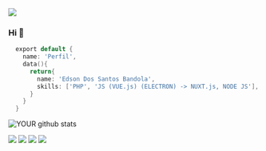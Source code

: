 <img src="https://cdn.wallpapersafari.com/59/73/Oyd3C1.gif">

### Hi 👋
```Go
  export default {
    name: 'Perfil',
    data(){
      return{
        name: 'Edson Dos Santos Bandola',  
        skills: ['PHP', 'JS (VUE.js) (ELECTRON) -> NUXT.js, NODE JS'],
      }
    }
  }
```

![YOUR github stats](https://github-readme-stats.vercel.app/api?username=edson2001)

[<img src="https://img.shields.io/badge/twitter-%231DA1F2.svg?&style=for-the-badge&logo=twitter&logoColor=white" />](https://twitter.com/EdsonDo40815240) 
[<img src="https://img.shields.io/badge/linkedin-%230077B5.svg?&style=for-the-badge&logo=linkedin&logoColor=white" />](https://www.linkedin.com/in/edson-dos-santos-bandola-768a6918a/) [<img src = "https://img.shields.io/badge/instagram-%23E4405F.svg?&style=for-the-badge&logo=instagram&logoColor=white">](https://www.instagram.com/edson.t1wre3/) [<img src = "https://img.shields.io/badge/facebook-%231877F2.svg?&style=for-the-badge&logo=facebook&logoColor=white">](https://www.facebook.com/profile.php?id=100032925097927)
